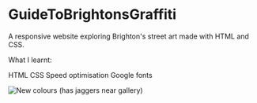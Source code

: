# GuideToBrightonsGraffiti
A responsive website exploring Brighton's street art made with HTML and CSS.

What I learnt:

  HTML 
  CSS
  Speed optimisation
  Google fonts 

![New colours (has jaggers near gallery)](https://user-images.githubusercontent.com/53048127/92501143-0bc61080-f1f6-11ea-836e-08f68e98d550.jpg)
